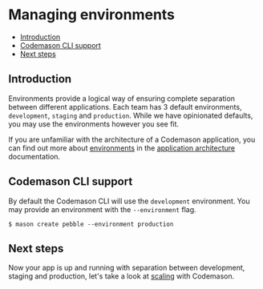 # Managing environments

- [Introduction](#introduction)
- [Codemason CLI support](#cli-support)
- [Next steps](#next-steps)

<a name="introduction"></a>
## Introduction
Environments provide a logical way of ensuring complete separation between different applications. Each team has 3 default environments, `development`, `staging` and `production`. While we have opinionated defaults, you may use the environments however 
you see fit.

If you are unfamiliar with the architecture of a Codemason application, you can find out more about [environments](/docs/{{version}}/architecture#environments) in the [application architecture](/docs/{{version}}/architecture) documentation.

<a name="cli-support"></a>
## Codemason CLI support
By default the Codemason CLI will use the `development` environment. You may provide an environment with the `--environment` flag. 

```
$ mason create pebble --environment production
```

<a name="next-steps"></a>
## Next steps
Now your app is up and running with separation between development, staging and production, let's take a look at [scaling](/docs/{{version}}/scaling) with Codemason. 
